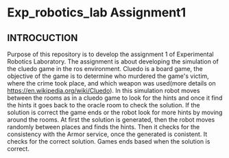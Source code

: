 # Exp_robotics_lab Assignment1
## INTROCUCTION
Purpose of this repository is to develop the assignment 1 of Experimental Robotics Laboratory. The assignment is about developing the simulation of the cluedo game in the ros environment. Cluedo is a board game, the objective of the game is to determine who murdered the game's victim, where the crime took place, and which weapon was used(more details on https://en.wikipedia.org/wiki/Cluedo). In this simulation robot moves between the rooms as in a cluedo game to look for the hints and once it find the hints it goes back to the oracle room to check the solution. If the solution is correct the game ends or the robot look for more hints by moving around the rooms. At first the solution is generated, then the robot moves randomly between places and finds the hints. Then it checks for the consistency with the Armor service, once the generated is conistent. It checks for the correct solution. Games ends based when the solution is correct.
  
